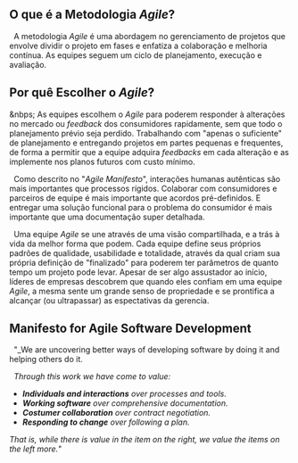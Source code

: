 ## O que é a Metodologia _Agile_?
&nbsp; A metodologia _Agile_ é uma abordagem no gerenciamento de projetos que envolve dividir o projeto em fases e enfatiza a colaboração e melhoria contínua. As equipes seguem um ciclo de planejamento, execução e avaliação.

## Por quê Escolher o _Agile_?
&nbps; As equipes escolhem o _Agile_ para poderem responder à alterações no mercado ou _feedback_ dos consumidores rapidamente, sem que todo o planejamento prévio seja perdido. Trabalhando com "apenas o suficiente" de planejamento e entregando projetos em partes pequenas e frequentes, de forma a permitir que a equipe adquira _feedbacks_ em cada alteração e as implemente nos planos futuros com custo mínimo.

&nbsp; Como descrito no "_Agile Manifesto_", interações humanas autênticas são mais importantes que processos rígidos. Colaborar com consumidores e parceiros de equipe é mais importante que acordos pré-definidos. E entregar uma solução funcional para o problema do consumidor é mais importante que uma documentação super detalhada.

&nbsp; Uma equipe _Agile_ se une através de uma visão compartilhada, e a trás à vida da melhor forma que podem. Cada equipe define seus próprios padrões de qualidade, usabilidade e totalidade, através da qual criam sua própria definição de "finalizado" para poderem ter parâmetros de quanto tempo um projeto pode levar. Apesar de ser algo assustador ao início, líderes de empresas descobrem que quando eles confiam em uma equipe _Agile_, a mesma sente um grande senso de propriedade e se prontifica a alcançar (ou ultrapassar) as espectativas da gerencia.

## Manifesto for Agile Software Development

&nbsp; "_We are uncovering better ways of developing software by doing it and helping others do it.

&nbsp; _Through this work we have come to value:_

* _**Individuals and interactions** over processes and tools._
* _**Working software** over comprehensive documentation._
* _**Costumer collaboration** over contract negotiation._
* _**Responding to change** over following a plan._

_That is, while there is value in the item on the right, we value the items on the left more._"